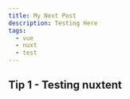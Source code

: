 ```yaml
---
title: My Next Post
description: Testing Here
tags:
  - vue
  - nuxt
  - test
---
```


## Tip 1 - Testing **nuxtent**
